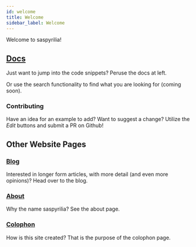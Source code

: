 ```yaml
---
id: welcome
title: Welcome
sidebar_label: Welcome
---
```


Welcome to saspyrilia!

## [Docs](/docs/welcome)
Just want to jump into the code snippets?  Peruse the docs at left.

Or use the search functionality to find what you are looking for (coming soon).

### Contributing
Have an idea for an example to add?  Want to suggest a change?  Utilize the _Edit_ buttons and submit a PR on Github!

## Other Website Pages

### [Blog](/blog)
Interested in longer form articles, with more detail (and even more opinions)?  Head over to the blog.

### [About](/about)
Why the name saspyrilia?  See the about page.

### [Colophon](/colophon)
How is this site created?  That is the purpose of the colophon page.
